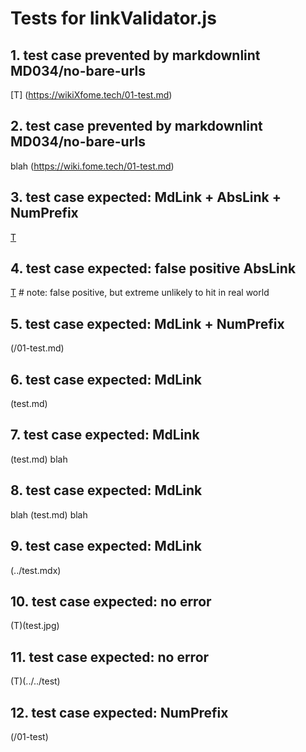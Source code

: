 # Tests for linkValidator.js

## 1. test case prevented by markdownlint MD034/no-bare-urls

[T] (https://wikiXfome.tech/01-test.md) 

## 2. test case prevented by markdownlint MD034/no-bare-urls

blah (https://wiki.fome.tech/01-test.md) 

## 3. test case expected: MdLink + AbsLink + NumPrefix

[T](https://wiki.fome.tech/01-test.md)

## 4. test case expected: false positive AbsLink

[T](https://wikiXfome.tech/test) # note: false positive, but extreme unlikely to hit in real world

## 5. test case expected: MdLink + NumPrefix

(/01-test.md)

## 6. test case expected: MdLink

(test.md)

## 7. test case expected: MdLink

(test.md) blah

## 8. test case expected: MdLink

blah (test.md) blah

## 9. test case expected: MdLink

(../test.mdx)

## 10. test case expected: no error

(T)(test.jpg)

## 11. test case expected: no error

(T)(../../test)

## 12. test case expected: NumPrefix

(/01-test)
